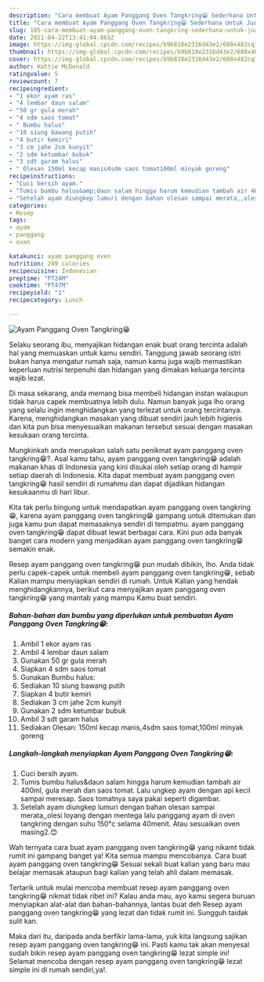 ```yaml
---
description: "Cara membuat Ayam Panggang Oven Tangkring😁 Sederhana Untuk Jualan"
title: "Cara membuat Ayam Panggang Oven Tangkring😁 Sederhana Untuk Jualan"
slug: 105-cara-membuat-ayam-panggang-oven-tangkring-sederhana-untuk-jualan
date: 2021-04-22T13:41:04.865Z
image: https://img-global.cpcdn.com/recipes/b9b818e2316d43e2/680x482cq70/ayam-panggang-oven-tangkring😁-foto-resep-utama.jpg
thumbnail: https://img-global.cpcdn.com/recipes/b9b818e2316d43e2/680x482cq70/ayam-panggang-oven-tangkring😁-foto-resep-utama.jpg
cover: https://img-global.cpcdn.com/recipes/b9b818e2316d43e2/680x482cq70/ayam-panggang-oven-tangkring😁-foto-resep-utama.jpg
author: Hattie McDonald
ratingvalue: 5
reviewcount: 7
recipeingredient:
- "1 ekor ayam ras"
- "4 lembar daun salam"
- "50 gr gula merah"
- "4 sdm saos tomat"
- " Bumbu halus"
- "10 siung bawang putih"
- "4 butir kemiri"
- "3 cm jahe 2cm kunyit"
- "2 sdm ketumbar bubuk"
- "3 sdt garam halus"
- " Olesan 150ml kecap manis4sdm saos tomat100ml minyak goreng"
recipeinstructions:
- "Cuci bersih ayam."
- "Tumis bumbu halus&amp;daun salam hingga harum kemudian tambah air 400ml, gula merah dan saos tomat. Lalu ungkep ayam dengan api kecil sampai meresap. Saos tomatnya saya pakai seperti digambar."
- "Setelah ayam diungkep lumuri dengan bahan olesan sampai merata,,olesi loyang dengan mentega lalu panggang ayam di oven tangkring dengan suhu 150°c selama 40menit. Atau sesuaikan oven masing2.😊"
categories:
- Resep
tags:
- ayam
- panggang
- oven

katakunci: ayam panggang oven 
nutrition: 249 calories
recipecuisine: Indonesian
preptime: "PT24M"
cooktime: "PT47M"
recipeyield: "1"
recipecategory: Lunch

---
```



![Ayam Panggang Oven Tangkring😁](https://img-global.cpcdn.com/recipes/b9b818e2316d43e2/680x482cq70/ayam-panggang-oven-tangkring😁-foto-resep-utama.jpg)

Selaku seorang ibu, menyajikan hidangan enak buat orang tercinta adalah hal yang memuaskan untuk kamu sendiri. Tanggung jawab seorang istri bukan hanya mengatur rumah saja, namun kamu juga wajib memastikan keperluan nutrisi terpenuhi dan hidangan yang dimakan keluarga tercinta wajib lezat.

Di masa  sekarang, anda memang bisa membeli hidangan instan walaupun tidak harus capek membuatnya lebih dulu. Namun banyak juga lho orang yang selalu ingin menghidangkan yang terlezat untuk orang tercintanya. Karena, menghidangkan masakan yang dibuat sendiri jauh lebih higienis dan kita pun bisa menyesuaikan makanan tersebut sesuai dengan masakan kesukaan orang tercinta. 



Mungkinkah anda merupakan salah satu penikmat ayam panggang oven tangkring😁?. Asal kamu tahu, ayam panggang oven tangkring😁 adalah makanan khas di Indonesia yang kini disukai oleh setiap orang di hampir setiap daerah di Indonesia. Kita dapat membuat ayam panggang oven tangkring😁 hasil sendiri di rumahmu dan dapat dijadikan hidangan kesukaanmu di hari libur.

Kita tak perlu bingung untuk mendapatkan ayam panggang oven tangkring😁, karena ayam panggang oven tangkring😁 gampang untuk ditemukan dan juga kamu pun dapat memasaknya sendiri di tempatmu. ayam panggang oven tangkring😁 dapat dibuat lewat berbagai cara. Kini pun ada banyak banget cara modern yang menjadikan ayam panggang oven tangkring😁 semakin enak.

Resep ayam panggang oven tangkring😁 pun mudah dibikin, lho. Anda tidak perlu capek-capek untuk membeli ayam panggang oven tangkring😁, sebab Kalian mampu menyiapkan sendiri di rumah. Untuk Kalian yang hendak menghidangkannya, berikut cara menyajikan ayam panggang oven tangkring😁 yang mantab yang mampu Kamu buat sendiri.

<!--inarticleads1-->

##### Bahan-bahan dan bumbu yang diperlukan untuk pembuatan Ayam Panggang Oven Tangkring😁:

1. Ambil 1 ekor ayam ras
1. Ambil 4 lembar daun salam
1. Gunakan 50 gr gula merah
1. Siapkan 4 sdm saos tomat
1. Gunakan  Bumbu halus:
1. Sediakan 10 siung bawang putih
1. Siapkan 4 butir kemiri
1. Sediakan 3 cm jahe 2cm kunyit
1. Gunakan 2 sdm ketumbar bubuk
1. Ambil 3 sdt garam halus
1. Sediakan  Olesan: 150ml kecap manis,4sdm saos tomat,100ml minyak goreng




<!--inarticleads2-->

##### Langkah-langkah menyiapkan Ayam Panggang Oven Tangkring😁:

1. Cuci bersih ayam.
1. Tumis bumbu halus&amp;daun salam hingga harum kemudian tambah air 400ml, gula merah dan saos tomat. Lalu ungkep ayam dengan api kecil sampai meresap. Saos tomatnya saya pakai seperti digambar.
1. Setelah ayam diungkep lumuri dengan bahan olesan sampai merata,,olesi loyang dengan mentega lalu panggang ayam di oven tangkring dengan suhu 150°c selama 40menit. Atau sesuaikan oven masing2.😊




Wah ternyata cara buat ayam panggang oven tangkring😁 yang nikamt tidak rumit ini gampang banget ya! Kita semua mampu mencobanya. Cara buat ayam panggang oven tangkring😁 Sesuai sekali buat kalian yang baru mau belajar memasak ataupun bagi kalian yang telah ahli dalam memasak.

Tertarik untuk mulai mencoba membuat resep ayam panggang oven tangkring😁 nikmat tidak ribet ini? Kalau anda mau, ayo kamu segera buruan menyiapkan alat-alat dan bahan-bahannya, lantas buat deh Resep ayam panggang oven tangkring😁 yang lezat dan tidak rumit ini. Sungguh taidak sulit kan. 

Maka dari itu, daripada anda berfikir lama-lama, yuk kita langsung sajikan resep ayam panggang oven tangkring😁 ini. Pasti kamu tak akan menyesal sudah bikin resep ayam panggang oven tangkring😁 lezat simple ini! Selamat mencoba dengan resep ayam panggang oven tangkring😁 lezat simple ini di rumah sendiri,ya!.

